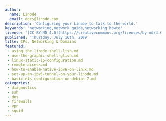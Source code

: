 ```yaml
---
author:
  name: Linode
  email: docs@linode.com
description: 'Configuring your Linode to talk to the world.'
keywords: 'networking,network guide,networking howto'
license: '[CC BY-ND 4.0](https://creativecommons.org/licenses/by-nd/4.0)'
published: 'Thursday, July 16th, 2009'
title: IPs, Networking & Domains
featured:
 - using-the-linode-shell-lish.md
 - use-the-graphic-shell-glish.md
 - linux-static-ip-configuration.md
 - remote-access.md
 - how-to-enable-native-ipv6-on-linux.md
 - set-up-an-ipv6-tunnel-on-your-linode.md
 - basic-nfs-configuration-on-debian-7.md
categories:
 - diagnostics
 - ssh
 - dns
 - firewalls
 - vpn
 - squid
---
```

